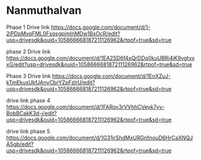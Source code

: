 # Nanmuthalvan
Phase 1
Drive link
https://docs.google.com/document/d/1-2iPDpMvqFML0FsqsgpimlnMDw1BxOcR/edit?usp=drivesdk&ouid=105866668187211126962&rtpof=true&sd=true


phase 2
Drive link
https://docs.google.com/document/d/1EA2SD6f4xQrDDq0kuUBRi4iK9vgtvxxG/edit?usp=drivesdk&ouid=105866668187211126962&rtpof=true&sd=true


Phase 3
Drive link
https://docs.google.com/document/d/1EnXZuJ-kTmEkusUkfJAnvCbrYZpFzlrU/edit?usp=drivesdk&ouid=105866668187211126962&rtpof=true&sd=true


drive link phase 4
https://docs.google.com/document/d/1FARov3rVVhhCVeyk7yv-BobBCakK3d-j/edit?usp=drivesdk&ouid=105866668187211126962&rtpof=true&sd=true 

drive link phase 5
https://docs.google.com/document/d/1G31jrShdMxURGnfnouD6HrCaXNQJASgb/edit?usp=drivesdk&ouid=105866668187211126962&rtpof=true&sd=true
